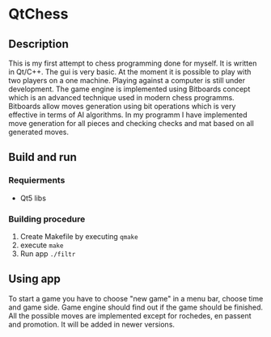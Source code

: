 # QtChess

## Description
This is my first attempt to chess programming done for myself. It is written in Qt/C++. The gui is very basic. At the moment it is 
possible to play with two players on a one machine. Playing against a computer is still under development. 
The game engine is implemented using Bitboards concept which is an advanced technique used in modern chess programms. Bitboards allow
moves generation using bit operations which is very effective in terms of AI algorithms. In my programm I have implemented move generation
for all pieces and checking checks and mat based on all generated moves. 

## Build and run
### Requierments 
* Qt5 libs 

### Building procedure
1. Create Makefile by executing `qmake`
2. execute `make`
3. Run app `./filtr`

## Using app
To start a game you have to choose "new game" in a menu bar, choose time and game side. Game engine should find out if the game 
should be finished. All the possible moves are implemented except for rochedes, en passent and promotion. It will be added in newer versions.






